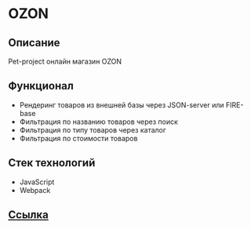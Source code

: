 # OZON

## Описание

Pet-project онлайн магазин OZON

## Функционал 

- Рендеринг товаров из внешней базы через JSON-server или FIRE-base
- Фильтрация по названию товаров через поиск
- Фильтрация по типу товаров через каталог
- Фильтрация по стоимости товаров

## Стек технологий

- JavaScript
- Webpack

## <a href="https://antonbinom.github.io/OZON/dist">Ссылка</a>
